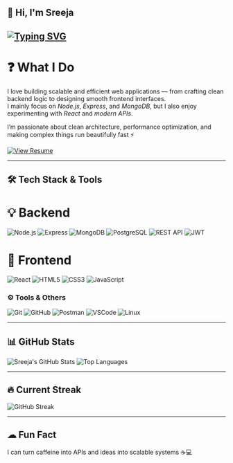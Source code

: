 ## 👋 Hi, I'm Sreeja
<!-- Typing animation -->
[![Typing SVG](https://readme-typing-svg.herokuapp.com?font=Fira+Code&size=26&duration=2500&pause=1000&color=00F7FF&center=true&vCenter=true&width=600&lines=Hi%2C+Full+Stack+Developer;Backend+Enthusiast;API+Builder;Problem+Solver)](https://git.io/typing-svg)
---

# ❓ What I Do
I love building scalable and efficient web applications — from crafting clean backend logic to designing smooth frontend interfaces.  
I mainly focus on *Node.js*, *Express*, and *MongoDB*, but I also enjoy experimenting with *React* and *modern APIs*.  

I’m passionate about clean architecture, performance optimization, and making complex things run beautifully fast ⚡

[![View Resume](https://img.shields.io/badge/View%20Resume-blue?style=for-the-badge)](#)

---

## 🛠 Tech Stack & Tools
# 💡 Backend
![Node.js](https://img.shields.io/badge/Node.js-43853D?style=for-the-badge&logo=node.js&logoColor=white)
![Express](https://img.shields.io/badge/Express.js-000000?style=for-the-badge&logo=express&logoColor=white)
![MongoDB](https://img.shields.io/badge/MongoDB-4EA94B?style=for-the-badge&logo=mongodb&logoColor=white)
![PostgreSQL](https://img.shields.io/badge/PostgreSQL-316192?style=for-the-badge&logo=postgresql&logoColor=white)
![REST API](https://img.shields.io/badge/REST%20API-02569B?style=for-the-badge)
![JWT](https://img.shields.io/badge/JWT-000000?style=for-the-badge&logo=jsonwebtokens)

# 🎨 Frontend
![React](https://img.shields.io/badge/React-20232A?style=for-the-badge&logo=react&logoColor=61DAFB)
![HTML5](https://img.shields.io/badge/HTML5-E34F26?style=for-the-badge&logo=html5&logoColor=white)
![CSS3](https://img.shields.io/badge/CSS3-1572B6?style=for-the-badge&logo=css3&logoColor=white)
![JavaScript](https://img.shields.io/badge/JavaScript-F7E017?style=for-the-badge&logo=javascript&logoColor=black)

### ⚙ Tools & Others
![Git](https://img.shields.io/badge/Git-F05032?style=for-the-badge&logo=git&logoColor=white)
![GitHub](https://img.shields.io/badge/GitHub-181717?style=for-the-badge&logo=github)
![Postman](https://img.shields.io/badge/Postman-FF6C37?style=for-the-badge&logo=postman&logoColor=white)
![VSCode](https://img.shields.io/badge/VSCode-007ACC?style=for-the-badge&logo=visualstudiocode&logoColor=white)
![Linux](https://img.shields.io/badge/Linux-FCC624?style=for-the-badge&logo=linux&logoColor=black)

---

## 📊 GitHub Stats
![Sreeja's GitHub Stats](https://github-readme-stats.vercel.app/api?username=sreeja7748&show_icons=true&theme=tokyonight)
![Top Languages](https://github-readme-stats.vercel.app/api/top-langs/?username=sreeja7748&layout=compact&theme=tokyonight)

---

## 🔥 Current Streak
![GitHub Streak](https://github-readme-streak-stats.herokuapp.com/?user=sreeja03&theme=tokyonight)

---

## ☁ Fun Fact
I can turn caffeine into APIs and ideas into scalable systems ☕💻  


